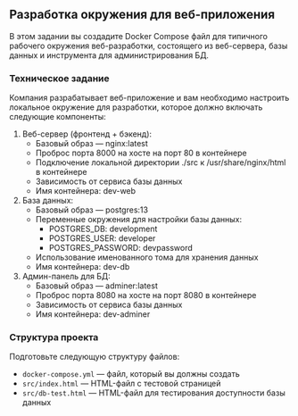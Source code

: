## Разработка окружения для веб-приложения
В этом задании вы создадите Docker Compose файл для типичного рабочего окружения веб-разработки, состоящего из веб-сервера, базы данных и инструмента для администрирования БД.

### Техническое задание
Компания разрабатывает веб-приложение и вам необходимо настроить локальное окружение для разработки, которое должно включать следующие компоненты:

1. Веб-сервер (фронтенд + бэкенд):
    - Базовый образ — nginx:latest
    - Проброс порта 8000 на хосте на порт 80 в контейнере
    - Подключение локальной директории ./src к /usr/share/nginx/html в контейнере
    - Зависимость от сервиса базы данных
    - Имя контейнера: dev-web
2. База данных:
    - Базовый образ — postgres:13
    - Переменные окружения для настройки базы данных:
        - POSTGRES_DB: development
        - POSTGRES_USER: developer
        - POSTGRES_PASSWORD: devpassword
    - Использование именованного тома для хранения данных
    - Имя контейнера: dev-db
3. Админ-панель для БД:
    - Базовый образ — adminer:latest
    - Проброс порта 8080 на хосте на порт 8080 в контейнере
    - Зависимость от сервиса базы данных
    - Имя контейнера: dev-adminer

### Структура проекта
Подготовьте следующую структуру файлов:

- `docker-compose.yml` — файл, который вы должны создать
- `src/index.html` — HTML-файл с тестовой страницей
- `src/db-test.html` — HTML-файл для тестирования доступности базы данных
